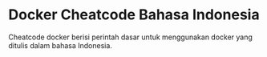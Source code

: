 # Docker Cheatcode Bahasa Indonesia

Cheatcode docker berisi perintah dasar untuk menggunakan docker yang ditulis dalam bahasa Indonesia.